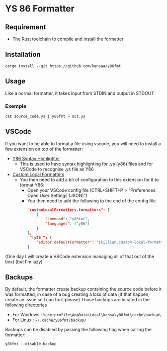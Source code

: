 # YS 86 Formatter

## Requirement
- The Rust toolchain to compile and install the formatter

## Installation
```Shell
cargo install --git https://github.com/kensaa/y86fmt
```

## Usage
Like a normal formatter, it takes input from STDIN and output in STDOUT
### Exemple 
```Shell
cat source_code.ys | y86fmt > out.ys
```

## VSCode
If you want to be able to format a file using vscode, you will need to install a few extension on top of the formatter:
- [Y86 Syntax Highlighter](https://marketplace.visualstudio.com/items?itemName=abhinavk99.y86-vscode)
  - This is used to have syntax highlighting for .ys (y86) files and for VSCode to recognise .ys file as Y86
- [Custom Local Formatters](https://marketplace.visualstudio.com/items?itemName=jkillian.custom-local-formatters)
  - You then need to add a bit of configuration to this extension for it to format Y86:
    - Open your VSCode config file (CTRL+SHIFT+P > "Preferences: Open User Settings (JSON)")
    - You then need to add the following to the end of the config file
        ```JSON
        "customLocalFormatters.formatters": [
            {
                "command": "y86fmt",
                "languages": ["y86"]
            }
        ],
         "[y86]": {
            "editor.defaultFormatter": "jkillian.custom-local-formatters"
        }
        ```
(One day I will create a VSCode extension managing all of that out of the box) (but I'm lazy)

## Backups
By default, the formatter create backup containing the source code before it was formatted, in case of a bug creating a loss of data (if that happen, create an issue so I can fix it please)
Those backups are located in the following directories
- For Windows : `%userprofile\AppData\Local\kensa\y86fmt\cache\backup\`
- For Linux : `~/.cache/y86fmt/backup/`

Backups can be disabled by passing the following flag when calling the formatter:
```Shell
y86fmt --disable-backup
```